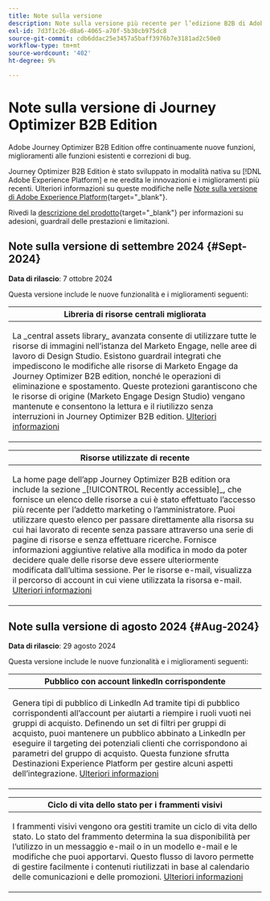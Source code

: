 ```yaml
---
title: Note sulla versione
description: Note sulla versione più recente per l’edizione B2B di Adobe Journey Optimizer
exl-id: 7d3f1c26-d8a6-4065-a70f-5b30cb975dc8
source-git-commit: cdb6ddac25e3457a5baff3976b7e3181ad2c50e0
workflow-type: tm+mt
source-wordcount: '402'
ht-degree: 9%

---
```


# Note sulla versione di Journey Optimizer B2B Edition

Adobe Journey Optimizer B2B Edition offre continuamente nuove funzioni, miglioramenti alle funzioni esistenti e correzioni di bug.

Journey Optimizer B2B Edition è stato sviluppato in modalità nativa su [!DNL Adobe Experience Platform] e ne eredita le innovazioni e i miglioramenti più recenti. Ulteriori informazioni su queste modifiche nelle [Note sulla versione di Adobe Experience Platform](https://experienceleague.adobe.com/it/docs/experience-platform/release-notes/latest){target="_blank"}.

Rivedi la [descrizione del prodotto](https://helpx.adobe.com/legal/product-descriptions/adobe-journey-optimizer-b2b.html){target="_blank"} per informazioni su adesioni, guardrail delle prestazioni e limitazioni.

## Note sulla versione di settembre 2024 {#Sept-2024}

**Data di rilascio**: 7 ottobre 2024

Questa versione include le nuove funzionalità e i miglioramenti seguenti:

<table>
<thead>
<tr>
<th><strong>Libreria di risorse centrali migliorata</strong><br/></th>
</tr>
</thead>
<tbody>
<tr>
<td>
<p>La _central assets library_ avanzata consente di utilizzare tutte le risorse di immagini nell’istanza del Marketo Engage, nelle aree di lavoro di Design Studio. Esistono guardrail integrati che impediscono le modifiche alle risorse di Marketo Engage da Journey Optimizer B2B edition, nonché le operazioni di eliminazione e spostamento. Queste protezioni garantiscono che le risorse di origine (Marketo Engage Design Studio) vengano mantenute e consentono la lettura e il riutilizzo senza interruzioni in Journey Optimizer B2B edition. <a href="../content/marketo-engage-design-studio.md">Ulteriori informazioni</a>
</td>
</tr>
</tbody>
</table>

<table>
<thead>
<tr>
<th><strong>Risorse utilizzate di recente</strong><br/></th>
</tr>
</thead>
<tbody>
<tr>
<td>
<p>La home page dell’app Journey Optimizer B2B edition ora include la sezione _[!UICONTROL Recently accessible]_, che fornisce un elenco delle risorse a cui è stato effettuato l’accesso più recente per l’addetto marketing o l’amministratore. Puoi utilizzare questo elenco per passare direttamente alla risorsa su cui hai lavorato di recente senza passare attraverso una serie di pagine di risorse e senza effettuare ricerche. Fornisce informazioni aggiuntive relative alla modifica in modo da poter decidere quale delle risorse deve essere ulteriormente modificata dall’ultima sessione. Per le risorse e-mail, visualizza il percorso di account in cui viene utilizzata la risorsa e-mail. <a href="../home-page.md">Ulteriori informazioni</a>
</td>
</tr>
</tbody>
</table>

## Note sulla versione di agosto 2024 {#Aug-2024}

**Data di rilascio**: 29 agosto 2024

Questa versione include le nuove funzionalità e i miglioramenti seguenti:

<table>
<thead>
<tr>
<th><strong>Pubblico con account linkedIn corrispondente</strong><br/></th>
</tr>
</thead>
<tbody>
<tr>
<td>
<p>Genera tipi di pubblico di LinkedIn Ad tramite tipi di pubblico corrispondenti all’account per aiutarti a riempire i ruoli vuoti nei gruppi di acquisto. Definendo un set di filtri per gruppi di acquisto, puoi mantenere un pubblico abbinato a LinkedIn per eseguire il targeting dei potenziali clienti che corrispondono ai parametri del gruppo di acquisto. Questa funzione sfrutta Destinazioni Experience Platform per gestire alcuni aspetti dell’integrazione. <a href="../data/linkedin-account-matched-audiences.md">Ulteriori informazioni</a>
</td>
</tr>
</tbody>
</table>

<table>
<thead>
<tr>
<th><strong>Ciclo di vita dello stato per i frammenti visivi</strong><br/></th>
</tr>
</thead>
<tbody>
<tr>
<td>
<p>I frammenti visivi vengono ora gestiti tramite un ciclo di vita dello stato. Lo stato del frammento determina la sua disponibilità per l’utilizzo in un messaggio e-mail o in un modello e-mail e le modifiche che puoi apportarvi. Questo flusso di lavoro permette di gestire facilmente i contenuti riutilizzati in base al calendario delle comunicazioni e delle promozioni. <a href="../content/fragments.md#fragment-status-and-lifecycle">Ulteriori informazioni</a>
</td>
</tr>
</tbody>
</table>
